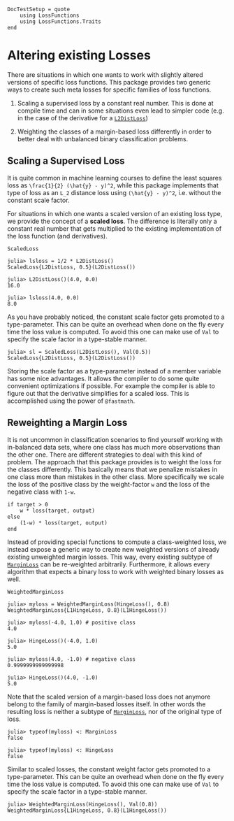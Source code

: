 ```@meta
DocTestSetup = quote
    using LossFunctions
    using LossFunctions.Traits
end
```

# Altering existing Losses

There are situations in which one wants to work with slightly
altered versions of specific loss functions. This package
provides two generic ways to create such meta losses for specific
families of loss functions.

1. Scaling a supervised loss by a constant real number. This is
   done at compile time and can in some situations even lead to
   simpler code (e.g. in the case of the derivative for a
   [`L2DistLoss`](@ref))

2. Weighting the classes of a margin-based loss differently in
   order to better deal with unbalanced binary classification
   problems.

## Scaling a Supervised Loss

It is quite common in machine learning courses to define the
least squares loss as ``\frac{1}{2} (\hat{y} - y)^2``, while this
package implements that type of loss as an ``L_2`` distance loss
using ``(\hat{y} - y)^2``, i.e. without the constant scale
factor.

For situations in which one wants a scaled version of an existing
loss type, we provide the concept of a **scaled loss**. The
difference is literally only a constant real number that gets
multiplied to the existing implementation of the loss function
(and derivatives).

```@docs
ScaledLoss
```

```jldoctest
julia> lsloss = 1/2 * L2DistLoss()
ScaledLoss{L2DistLoss, 0.5}(L2DistLoss())

julia> L2DistLoss()(4.0, 0.0)
16.0

julia> lsloss(4.0, 0.0)
8.0
```

As you have probably noticed, the constant scale factor gets
promoted to a type-parameter. This can be quite an overhead when
done on the fly every time the loss value is computed. To avoid
this one can make use of `Val` to specify the scale factor in a
type-stable manner.

```jldoctest
julia> sl = ScaledLoss(L2DistLoss(), Val(0.5))
ScaledLoss{L2DistLoss, 0.5}(L2DistLoss())
```

Storing the scale factor as a type-parameter instead of a member
variable has some nice advantages. It allows the compiler to do
some quite convenient optimizations if possible. For example the
compiler is able to figure out that the derivative simplifies for
a scaled loss. This is accomplished using the power of `@fastmath`.

## Reweighting a Margin Loss

It is not uncommon in classification scenarios to find yourself
working with in-balanced data sets, where one class has much more
observations than the other one. There are different strategies
to deal with this kind of problem. The approach that this package
provides is to weight the loss for the classes differently. This
basically means that we penalize mistakes in one class more than
mistakes in the other class. More specifically we scale the loss
of the positive class by the weight-factor ``w`` and the loss
of the negative class with ``1-w``.

```julia-repl
if target > 0
    w * loss(target, output)
else
    (1-w) * loss(target, output)
end
```


Instead of providing special functions to compute a class-weighted loss,
we instead expose a generic way to create new weighted versions of already
existing unweighted margin losses. This way, every existing subtype of
[`MarginLoss`](@ref) can be re-weighted arbitrarily. Furthermore, it
allows every algorithm that expects a binary loss to work with weighted
binary losses as well.

```@docs
WeightedMarginLoss
```

```jldoctest weighted
julia> myloss = WeightedMarginLoss(HingeLoss(), 0.8)
WeightedMarginLoss{L1HingeLoss, 0.8}(L1HingeLoss())

julia> myloss(-4.0, 1.0) # positive class
4.0

julia> HingeLoss()(-4.0, 1.0)
5.0

julia> myloss(4.0, -1.0) # negative class
0.9999999999999998

julia> HingeLoss()(4.0, -1.0)
5.0
```

Note that the scaled version of a margin-based loss does not
anymore belong to the family of margin-based losses itself. In
other words the resulting loss is neither a subtype of
[`MarginLoss`](@ref), nor of the original type of loss.

```jldoctest weighted
julia> typeof(myloss) <: MarginLoss
false

julia> typeof(myloss) <: HingeLoss
false
```

Similar to scaled losses, the constant weight factor gets
promoted to a type-parameter. This can be quite an overhead when
done on the fly every time the loss value is computed. To avoid
this one can make use of `Val` to specify the scale factor in a
type-stable manner.

```jldoctest weighted
julia> WeightedMarginLoss(HingeLoss(), Val(0.8))
WeightedMarginLoss{L1HingeLoss, 0.8}(L1HingeLoss())
```
